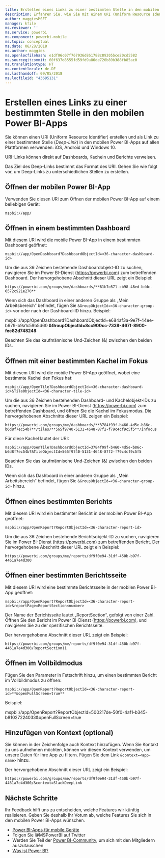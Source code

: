 ```yaml
---
title: Erstellen eines Links zu einer bestimmten Stelle in den mobilen Power BI-Apps
description: Erfahren Sie, wie Sie mit einem URI (Uniform Resource Identifier) einen Deep-Link zu einem bestimmten Dashboard, einer bestimmten Kachel oder einem bestimmten Bericht in der mobilen Power BI-App erstellen.
author: maggiesMSFT
manager: kfile
ms.reviewer: ''
ms.service: powerbi
ms.component: powerbi-mobile
ms.topic: conceptual
ms.date: 06/28/2018
ms.author: maggies
ms.openlocfilehash: e1df06c07f767936d861788c89205bce20cd5582
ms.sourcegitcommit: 60f637d8555fd59fd9a86de720b89b388fb85ac0
ms.translationtype: HT
ms.contentlocale: de-DE
ms.lasthandoff: 09/05/2018
ms.locfileid: "43695131"
---
```

# <a name="create-a-link-to-a-specific-location-in-the-power-bi-mobile-apps"></a>Erstellen eines Links zu einer bestimmten Stelle in den mobilen Power BI-Apps
Sie können einen URI (Uniform Resource Identifier) erstellen und als Link zu einer bestimmten Stelle (*Deep-Link*) in den mobilen Power BI-Apps auf allen Plattformen verwenden: iOS, Android und Windows 10.

URI-Links können direkt auf Dashboards, Kacheln und Berichte verweisen.

Das Ziel des Deep-Links bestimmt das Format des URI. Gehen Sie wie folgt vor, um Deep-Links zu unterschiedlichen Stellen zu erstellen. 

## <a name="open-the-power-bi-mobile-app"></a>Öffnen der mobilen Power BI-App
Verwenden Sie diesen URI zum Öffnen der mobilen Power BI-App auf einem beliebigen Gerät:

    mspbi://app/


## <a name="open-to-a-specific-dashboard"></a>Öffnen in einem bestimmten Dashboard
Mit diesem URI wird die mobile Power BI-App in einem bestimmten Dashboard geöffnet:

    mspbi://app/OpenDashboard?DashboardObjectId=<36-character-dashboard-id>

Um die aus 36 Zeichen bestehende Dashboardobjekt-ID zu suchen, navigieren Sie im Power BI-Dienst (https://powerbi.com) zum betreffenden Dashboard. Der hervorgehobene Abschnitt dieser URL zeigt ein Beispiel:

`https://powerbi.com/groups/me/dashboards/**61b7e871-cb98-48ed-bddc-6572c921e270**`

Wenn sich das Dashboard in einer anderen Gruppe als „Mein Arbeitsbereich“ befindet, fügen Sie `&GroupObjectId=<36-character-group-id>` vor oder nach der Dashboard-ID hinzu. Beispiel: 

mspbi://app/OpenDashboard?DashboardObjectId=e684af3a-9e7f-44ee-b679-b9a1c59b5d60 **&GroupObjectId=8cc900cc-7339-467f-8900-fec82d748248**

Beachten Sie das kaufmännische Und-Zeichen (&) zwischen den beiden IDs.

## <a name="open-to-a-specific-tile-in-focus"></a>Öffnen mit einer bestimmten Kachel im Fokus
Mit diesem URI wird die mobile Power BI-App geöffnet, wobei eine bestimmte Kachel den Fokus hat:

    mspbi://app/OpenTile?DashboardObjectId=<36-character-dashboard-id>&TileObjectId=<36-character-tile-id>

Um die aus 36 Zeichen bestehenden Dashboard- und Kachelobjekt-IDs zu suchen, navigieren Sie im Power BI-Dienst (https://powerbi.com) zum betreffenden Dashboard, und öffnen Sie die Kachel im Fokusmodus. Die hervorgehobenen Abschnitte dieser URL zeigen ein Beispiel:

`https://powerbi.com/groups/me/dashboards/**3784f99f-b460-4d5e-b86c-b6d8f7ec54b7**/tiles/**565f9740-5131-4648-87f2-f79c4cf9c5f5**/infocus`

Für diese Kachel lautet der URI:

    mspbi://app/OpenTile?DashboardObjectId=3784f99f-b460-4d5e-b86c-b6d8f7ec54b7&TileObjectId=565f9740-5131-4648-87f2-f79c4cf9c5f5

Beachten Sie das kaufmännische Und-Zeichen (&) zwischen den beiden IDs.

Wenn sich das Dashboard in einer anderen Gruppe als „Mein Arbeitsbereich“ befindet, fügen Sie `&GroupObjectId=<36-character-group-id>` hinzu.

## <a name="open-to-a-specific-report"></a>Öffnen eines bestimmten Berichts
Mit diesem URI wird ein bestimmter Bericht in der mobilen Power BI-App geöffnet:

    mspbi://app/OpenReport?ReportObjectId=<36-character-report-id>

Um die aus 36 Zeichen bestehende Berichtsobjekt-ID zu suchen, navigieren Sie im Power BI-Dienst (https://powerbi.com) zum betreffenden Bericht. Der hervorgehobene Abschnitt dieser URL zeigt ein Beispiel:

`https://powerbi.com/groups/me/reports/df9f0e94-31df-450b-b97f-4461a7e4d300`

## <a name="open-to-a-specific-report-page"></a>Öffnen einer bestimmten Berichtsseite
Mit diesem URI wird eine bestimmte Berichtsseite in der mobilen Power BI-App geöffnet:

    mspbi://app/OpenReport?ReportObjectId=<36-character-report-id>&reportPage=ReportSection<number>

Der Name der Berichtsseite lautet „ReportSection“, gefolgt von einer Zahl. Öffnen Sie den Bericht im Power BI-Dienst (https://powerbi.com), und navigieren Sie zu der spezifischen Berichtsseite. 

Der hervorgehobene Abschnitt dieser URL zeigt ein Beispiel:

`https://powerbi.com/groups/me/reports/df9f0e94-31df-450b-b97f-4461a7e4d300/ReportSection11`

## <a name="open-in-full-screen-mode"></a>Öffnen im Vollbildmodus
Fügen Sie den Parameter in Fettschrift hinzu, um einen bestimmten Bericht im Vollbildmodus zu öffnen:

    mspbi://app/OpenReport?ReportObjectId=<36-character-report-id>**&openFullScreen=true**

Beispiel: 

mspbi://app/OpenReport?ReportObjectId=500217de-50f0-4af1-b345-b81027224033&openFullScreen=true

## <a name="add-context-optional"></a>Hinzufügen von Kontext (optional)
Sie können in der Zeichenfolge auch Kontext hinzufügen. Wenn Sie Kontakt zu uns aufnehmen möchten, können wir diesen Kontext verwenden, um unsere Daten für Ihre App zu filtern. Fügen Sie dem Link `&context=<app-name>` hinzu.

Der hervorgehobene Abschnitt dieser URL zeigt ein Beispiel: 

`https://powerbi.com/groups/me/reports/df9f0e94-31df-450b-b97f-4461a7e4d300/&context=SlackDeepLink`

## <a name="next-steps"></a>Nächste Schritte
Ihr Feedback hilft uns zu entscheiden, welche Features wir künftig realisieren. Geben Sie deshalb Ihr Votum ab, welche Features Sie sich in den mobilen Power BI-Apps wünschen. 

* [Power BI-Apps für mobile Geräte](mobile-apps-for-mobile-devices.md)
* Folgen Sie @MSPowerBI auf Twitter
* Werden Sie Teil der [Power BI-Community](http://community.powerbi.com/), um sich mit den Mitgliedern auszutauschen
* [Was ist Power BI?](power-bi-overview.md)

